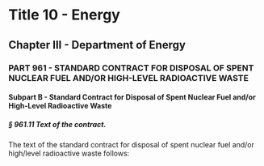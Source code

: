 
# Title 10 - Energy
## Chapter III - Department of Energy
### PART 961 - STANDARD CONTRACT FOR DISPOSAL OF SPENT NUCLEAR FUEL AND/OR HIGH-LEVEL RADIOACTIVE WASTE
#### Subpart B - Standard Contract for Disposal of Spent Nuclear Fuel and/or High-Level Radioactive Waste
##### § 961.11 Text of the contract.

The text of the standard contract for disposal of spent nuclear fuel and/or high/level radioactive waste follows:
